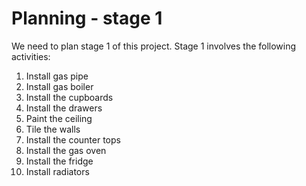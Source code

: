 # Planning - stage 1

We need to plan stage 1 of this project. Stage 1 involves the following activities:

1. Install gas pipe
1. Install gas boiler
1. Install the cupboards
1. Install the drawers
1. Paint the ceiling
1. Tile the walls
1. Install the counter tops
1. Install the gas oven
1. Install the fridge
1. Install radiators
